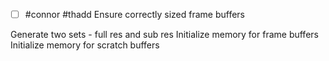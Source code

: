 - [ ] #connor #thadd Ensure correctly sized frame buffers

Generate two sets - full res and sub res
Initialize memory for frame buffers
Initialize memory for scratch buffers